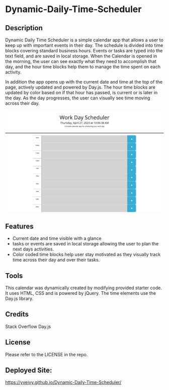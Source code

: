 # Dynamic-Daily-Time-Scheduler

## Description

Dynamic Daily Time Scheduler is a simple calendar app that allows a user to keep up with important events in their day. The schedule is divided into time blocks covering standard business hours. Events or tasks are typed into the text field, and are saved in local storage. When the Calendar is opened in the morning, the user can see exactly what they need to accomplish that day, and the hour time blocks help them to manage the time spent on each activity. 

In addition the app opens up with the current date and time at the top of the page, actively updated and powered by Day.js. The hour time blocks are updated by color based on if that hour has passed, is current or is later in the day. As the day progresses, the user can visually see time moving across their day. 

![alt text](dynamic-daily-time-scheduler.jpeg)

## Features

 - Current date and time visible with a glance
 - tasks or events are saved in local storage allowing the user to plan the next days activities.
 - Color coded time blocks help user stay motivated as they visually track time across their day and over their tasks.

## Tools 

This calendar was dynamically created by modifying provided starter code. It uses HTML, CSS and is powered by jQuery. The time elements use the Day.js library.


## Credits

Stack Overflow
Day.js

## License

Please refer to the LICENSE in the repo.

## Deployed Site:

https://yveivy.github.io/Dynamic-Daily-Time-Scheduler/